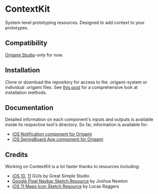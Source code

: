# ContextKit
System-level prototyping resources. Designed to add context to your prototypes.

## Compatibility
[Origami Studio](https://origami.design)-only for now.

## Installation
Clone or download the repository for access to the .origami-system or individual .origami files. See [this post](http://dannywhite.site/contextkit-for-origami/#installation) for a comprehensive look at installation methods.

## Documentation
Detailed information on each component's inputs and outputs is available inside its respective tool's directory. So far, information is available for:
- [iOS Notification component for Origami](origami/notification.md)
- [iOS SpringBoard App component for Origami](origami/springboard-app.md)

## Credits
Working on ContextKit is a lot faster thanks to resources including:

- [iOS 10](http://iosdesignkit.io/ios-gui/), [11](http://iosdesignkit.io/ios-11-gui/) GUIs by Great Simple Studio
- [Google Pixel Navbar Sketch Resource](https://www.sketchappsources.com/free-source/2674-google-pixel-navigation-bar-sketch-freebie-resource.html) by Joshua Newton
- [iOS 11 Maps Icon Sketch Resource](https://www.sketchappsources.com/free-source/2825-maps-icon-ios-11-sketch-freebie-resource.html) by Lucas Raggers
